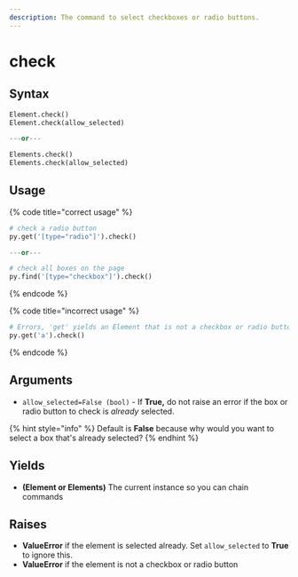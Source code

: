 ```yaml
---
description: The command to select checkboxes or radio buttons.
---
```


# check

## Syntax

```python
Element.check()
Element.check(allow_selected)

---or---

Elements.check()
Elements.check(allow_selected)
```

## Usage

{% code title="correct usage" %}
```python
# check a radio button
py.get('[type="radio"]').check()

---or---

# check all boxes on the page
py.find('[type="checkbox"]').check()

```
{% endcode %}

{% code title="incorrect usage" %}
```python
# Errors, 'get' yields an Element that is not a checkbox or radio button
py.get('a').check()
```
{% endcode %}

## Arguments

* `allow_selected=False (bool)` - If **True,** do not raise an error if the box or radio button to check is _already_ selected.

{% hint style="info" %}
Default is **False** because why would you want to select a box that's already selected?
{% endhint %}

## Yields

* **\(Element or Elements\)** The current instance so you can chain commands

## Raises

* **ValueError** if the element is selected already. Set `allow_selected` to **True** to ignore this.
* **ValueError** if the element is not a checkbox or radio button

